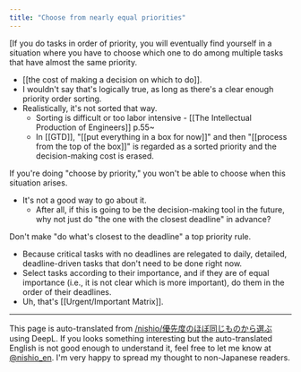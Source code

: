 ```yaml
---
title: "Choose from nearly equal priorities"
---
```


[If you do tasks in order of priority, you will eventually find yourself in a situation where you have to choose which one to do among multiple tasks that have almost the same priority.
- [[the cost of making a decision on which to do]].
- I wouldn't say that's logically true, as long as there's a clear enough priority order sorting.
- Realistically, it's not sorted that way.
    - Sorting is difficult or too labor intensive
            - [[The Intellectual Production of Engineers]]  p.55~
    - In [[GTD]], "[[put everything in a box for now]]" and then "[[process from the top of the box]]" is regarded as a sorted priority and the decision-making cost is erased.

If you're doing "choose by priority," you won't be able to choose when this situation arises.
- It's not a good way to go about it.
    - After all, if this is going to be the decision-making tool in the future, why not just do "the one with the closest deadline" in advance?

Don't make "do what's closest to the deadline" a top priority rule.
- Because critical tasks with no deadlines are relegated to daily, detailed, deadline-driven tasks that don't need to be done right now.
- Select tasks according to their importance, and if they are of equal importance (i.e., it is not clear which is more important), do them in the order of their deadlines.
- Uh, that's [[Urgent/Important Matrix]].

---
This page is auto-translated from [/nishio/優先度のほぼ同じものから選ぶ](https://scrapbox.io/nishio/優先度のほぼ同じものから選ぶ) using DeepL. If you looks something interesting but the auto-translated English is not good enough to understand it, feel free to let me know at [@nishio_en](https://twitter.com/nishio_en). I'm very happy to spread my thought to non-Japanese readers.